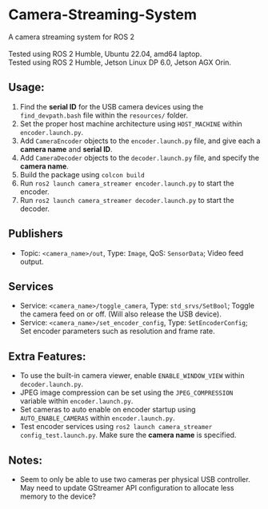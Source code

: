 # Camera-Streaming-System
A camera streaming system for ROS 2
<br><br>
Tested using ROS 2 Humble, Ubuntu 22.04, amd64 laptop.
<br>
Tested using ROS 2 Humble, Jetson Linux DP 6.0, Jetson AGX Orin.

## Usage:
1. Find the **serial ID** for the USB camera devices using the `find_devpath.bash` file within the `resources/` folder.
2. Set the proper host machine architecture using `HOST_MACHINE` within `encoder.launch.py`.
3. Add `CameraEncoder` objects to the `encoder.launch.py` file, and give each a **camera name** and **serial ID**.
4. Add `CameraDecoder` objects to the `decoder.launch.py` file, and specify the **camera name**.
5. Build the package using `colcon build`
6. Run `ros2 launch camera_streamer encoder.launch.py` to start the encoder.
7. Run `ros2 launch camera_streamer decoder.launch.py` to start the decoder.

## Publishers
- Topic: `<camera_name>/out`, Type: `Image`, QoS: `SensorData`; Video feed output.
## Services
- Service: `<camera_name>/toggle_camera`, Type: `std_srvs/SetBool`; Toggle the camera feed on or off. (Will also release the USB device).
- Service: `<camera_name>/set_encoder_config`, Type: `SetEncoderConfig`; Set encoder parameters such as resolution and frame rate.

## Extra Features:
- To use the built-in camera viewer, enable `ENABLE_WINDOW_VIEW` within `decoder.launch.py`.
- JPEG image compression can be set using the `JPEG_COMPRESSION` variable within `encoder.launch.py`.
- Set cameras to auto enable on encoder startup using `AUTO_ENABLE_CAMERAS` within `encoder.launch.py`.
- Test encoder services using `ros2 launch camera_streamer config_test.launch.py`. Make sure the **camera name** is specified.

## Notes:
- Seem to only be able to use two cameras per physical USB controller. May need to update GStreamer API configuration to allocate less memory to the device?

